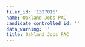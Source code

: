 ```yaml
---
filer_id: '1307016'
name: Oakland Jobs PAC
candidate_controlled_id: ''
data_warning: ''
title: Oakland Jobs PAC
---
```

